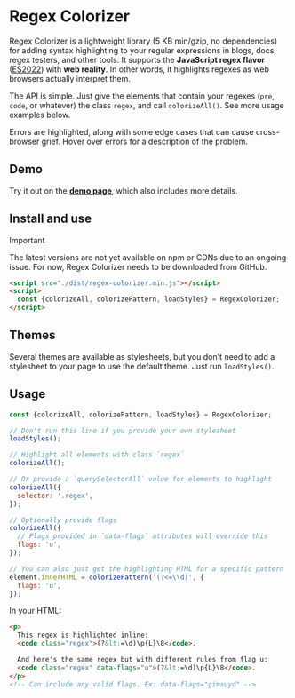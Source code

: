 ﻿# Regex Colorizer

Regex Colorizer is a lightweight library (5 KB min/gzip, no dependencies) for adding syntax highlighting to your regular expressions in blogs, docs, regex testers, and other tools. It supports the **JavaScript regex flavor** ([ES2022](https://github.com/slevithan/awesome-regex#javascript-regex-evolution)) with **web reality**. In other words, it highlights regexes as web browsers actually interpret them.

The API is simple. Just give the elements that contain your regexes (`pre`, `code`, or whatever) the class `regex`, and call `colorizeAll()`. See more usage examples below.

Errors are highlighted, along with some edge cases that can cause cross-browser grief. Hover over errors for a description of the problem.

## Demo

Try it out on the [**demo page**](https://slevithan.github.io/regex-colorizer/demo/), which also includes more details.

## Install and use

> [!IMPORTANT]
> The latest versions are not yet available on npm or CDNs due to an ongoing issue. For now, Regex Colorizer needs to be downloaded from GitHub.

<!--
```sh
npm install regex-colorizer
```

```js
import {colorizeAll, colorizePattern, loadStyles} from 'regex-colorizer';
```
--->

```html
<script src="./dist/regex-colorizer.min.js"></script>
<script>
  const {colorizeAll, colorizePattern, loadStyles} = RegexColorizer;
</script>
```

## Themes

Several themes are available as stylesheets, but you don't need to add a stylesheet to your page to use the default theme. Just run `loadStyles()`.

## Usage

```js
const {colorizeAll, colorizePattern, loadStyles} = RegexColorizer;

// Don't run this line if you provide your own stylesheet
loadStyles();

// Highlight all elements with class `regex`
colorizeAll();

// Or provide a `querySelectorAll` value for elements to highlight
colorizeAll({
  selector: '.regex',
});

// Optionally provide flags
colorizeAll({
  // Flags provided in `data-flags` attributes will override this
  flags: 'u',
});

// You can also just get the highlighting HTML for a specific pattern
element.innerHTML = colorizePattern('(?<=\\d)', {
  flags: 'u',
});
```

In your HTML:

```html
<p>
  This regex is highlighted inline:
  <code class="regex">(?&lt;=\d)\p{L}\8</code>.

  And here's the same regex but with different rules from flag u:
  <code class="regex" data-flags="u">(?&lt;=\d)\p{L}\8</code>.
</p>
<!-- Can include any valid flags. Ex: data-flags="gimsuyd" -->
```
